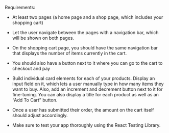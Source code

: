 Requirements:
* At least two pages (a home page and a shop page, which includes your shopping cart)

* Let the user navigate between the pages with a navigation bar, which will be shown on both pages.

* On the shopping cart page, you should have the same navigation bar that displays the number of items currently in the cart.

* You should also have a button next to it where you can go to the cart to checkout and pay

* Build individual card elements for each of your products. Display an input field on it, which lets a user manually type in how many items they want to buy. Also, add an increment and decrement button next to it for fine-tuning. You can also display a title for each product as well as an “Add To Cart” button.

* Once a user has submitted their order, the amount on the cart itself should adjust accordingly.

* Make sure to test your app thoroughly using the React Testing Library.